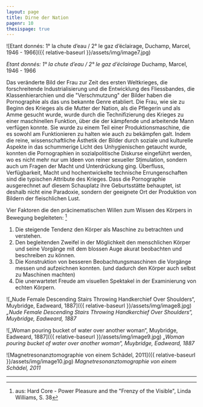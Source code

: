 ```yaml
---
layout: page
title: Dirne der Nation
pagenr: 10
thesispage: true
---
```

![Etant donnés: 1° la chute d’eau / 2° le gaz d’éclairage, Duchamp, Marcel, 1946 - 1966]({{ relative-baseurl }}/assets/img/image7.jpg)

*Etant donnés: 1° la chute d’eau / 2° le gaz d’éclairage*
Duchamp, Marcel, 1946 - 1966

Das veränderte Bild der Frau zur Zeit des ersten Weltkrieges, die forschreitende Industrialisierung und die Entwicklung des Fliessbandes, die Klassenhierarchien und die "Verschmutzung" der Bilder haben die Pornographie als das uns bekannte Genre etabliert. Die Frau, wie sie zu Beginn des Krieges als die Mutter der Nation, als die Pflegerin und als Amme gesucht wurde, wurde durch die Technifizierung des Krieges zu einer maschinellen Funktion, über die der kämpfende und arbeitende Mann verfügen konnte. Sie wurde zu einem Teil einer Produktionsmaschine, die es sowohl am Funktionieren zu halten wie auch zu bekämpfen galt. Indem die reine,  wissenschaftliche Ästhetik der Bilder durch soziale und kulturelle Aspekte in das schummerige Licht des Unhygienischen getaucht wurde, konnten die Pornographien in sozialpolitische Diskurse eingeführt werden, wo es nicht mehr nur um Ideen von reiner sexueller Stimulation, sondern auch um Fragen der Macht und Unterdrückung ging. Überfluss, Verfügbarkeit, Macht und hochentwickelte technische Errungenschaften sind die typischen Attribute des Krieges. Dass die Pornographie ausgerechnet auf diesem Schauplatz ihre Geburtsstätte behauptet, ist deshalb nicht eine Paradoxie, sondern der geeignete Ort der Produktion von Bildern der fleischlichen Lust.

Vier Faktoren die den präcinematischen Willen zum Wissen des Körpers in Bewegung begleiteten: [^6]

  1. Die steigende Tendenz den Körper als Maschine zu betrachten und verstehen.
  2. Den begleitenden Zweifel in der Möglichkeit den menschlichen Körper und seine Vorgänge mit dem blossen Auge akurat beobachten und beschreiben zu können.
  3. Die Konstruktion von besseren Beobachtungsmaschinen die Vorgänge messen und aufzeichnen konnten. (und dadurch den Körper auch selbst zu Maschinen machten)
  4. Die unerwartetet Freude am visuellen Spektakel in der Examinierung von echten Körpern.

![„Nude Female Descending Stairs Throwing Handkerchief Over Shoulders“, Muybridge, Eadweard, 1887]({{ relative-baseurl }}/assets/img/image8.jpg)
*„Nude Female Descending Stairs Throwing Handkerchief Over Shoulders“, Muybridge, Eadweard, 1887*


![„Woman pouring bucket of water over another woman“, Muybridge, Eadweard, 1887]({{ relative-baseurl }}/assets/img/image9.jpg)
*„Woman pouring bucket of water over another woman“, Muybridge, Eadweard, 1887*

![Magnetresonanztomographie von einem Schädel, 2011]({{ relative-baseurl }}/assets/img/image10.jpg)
*Magnetresonanztomographie von einem Schädel, 2011*

---

[^6]: aus: Hard Core - Power Pleasure and the "Frenzy of the Visible", Linda Williams, S. 38
